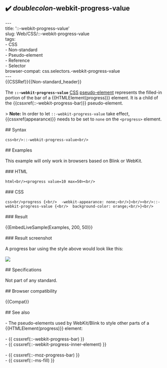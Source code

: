 ## ✔️ _doublecolon_-webkit-progress-value 
 ---<br/>title: '::-webkit-progress-value'<br/>slug: Web/CSS/::-webkit-progress-value<br/>tags:<br/>  - CSS<br/>  - Non-standard<br/>  - Pseudo-element<br/>  - Reference<br/>  - Selector<br/>browser-compat: css.selectors.-webkit-progress-value<br/>---<br/>{{CSSRef}}{{Non-standard_header}}<br/><br/>The **`::-webkit-progress-value`** [CSS](/en-US/docs/Web/CSS) [pseudo-element](/en-US/docs/Web/CSS/Pseudo-elements) represents the filled-in portion of the bar of a {{HTMLElement(progress)}} element. It is a child of the {{cssxref(::-webkit-progress-bar)}} pseudo-element.<br/><br/>> **Note:** In order to let `::-webkit-progress-value` take effect, {{cssxref(appearance)}} needs to be set to `none` on the `<progress>` element.<br/><br/>## Syntax<br/><br/>```css<br/>::-webkit-progress-value<br/>```<br/><br/>## Examples<br/><br/>This example will only work in browsers based on Blink or WebKit.<br/><br/>### HTML<br/><br/>```html<br/><progress value=10 max=50><br/>```<br/><br/>### CSS<br/><br/>```css<br/>progress {<br/>  -webkit-appearance: none;<br/>}<br/><br/>::-webkit-progress-value {<br/>  background-color: orange;<br/>}<br/>```<br/><br/>### Result<br/><br/>{{EmbedLiveSample(Examples, 200, 50)}}<br/><br/>### Result screenshot<br/><br/>A progress bar using the style above would look like this:<br/><br/>![](progress-value.png)<br/><br/>## Specifications<br/><br/>Not part of any standard.<br/><br/>## Browser compatibility<br/><br/>{{Compat}}<br/><br/>## See also<br/><br/>- The pseudo-elements used by WebKit/Blink to style other parts of a {{HTMLElement(progress)}} element:<br/><br/>  - {{ cssxref(::-webkit-progress-bar) }}<br/>  - {{ cssxref(::-webkit-progress-inner-element) }}<br/><br/>- {{ cssxref(::-moz-progress-bar) }}<br/>- {{ cssxref(::-ms-fill) }}<br/>